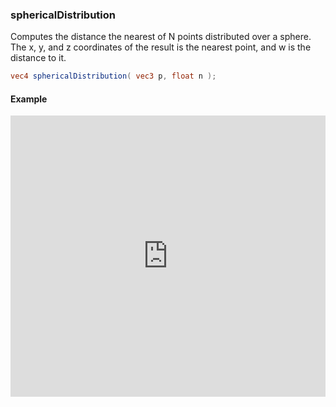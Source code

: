 ### sphericalDistribution
Computes the distance the nearest of N points distributed over a sphere. The x, y, and z coordinates of the result is the nearest point, and w is the distance to it.

```glsl
vec4 sphericalDistribution( vec3 p, float n );
```

#### Example
<iframe width="100%" height="450px" src="https://shader-park.appspot.com/sculpture/-LeUBfGOqBXNjLzb77Ec?example=true&embed=true" frameborder="0"></iframe>